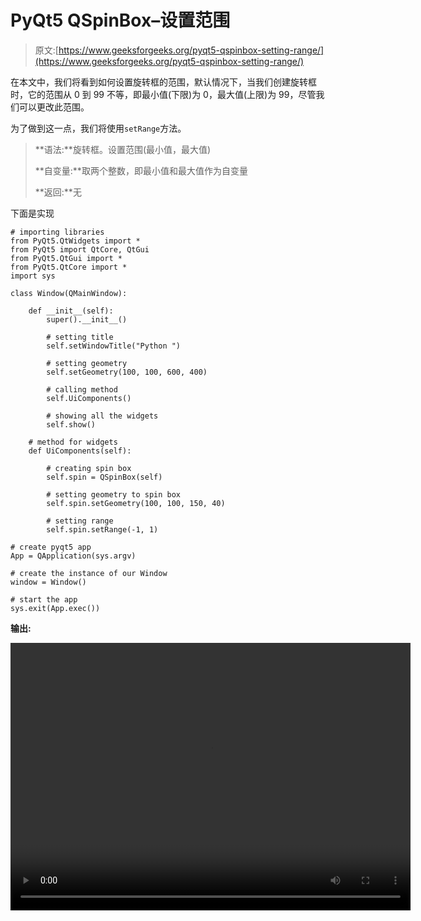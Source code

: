 # PyQt5 QSpinBox–设置范围

> 原文:[https://www.geeksforgeeks.org/pyqt5-qspinbox-setting-range/](https://www.geeksforgeeks.org/pyqt5-qspinbox-setting-range/)

在本文中，我们将看到如何设置旋转框的范围，默认情况下，当我们创建旋转框时，它的范围从 0 到 99 不等，即最小值(下限)为 0，最大值(上限)为 99，尽管我们可以更改此范围。

为了做到这一点，我们将使用`setRange`方法。

> **语法:**旋转框。设置范围(最小值，最大值)
> 
> **自变量:**取两个整数，即最小值和最大值作为自变量
> 
> **返回:**无

下面是实现

```
# importing libraries
from PyQt5.QtWidgets import * 
from PyQt5 import QtCore, QtGui
from PyQt5.QtGui import * 
from PyQt5.QtCore import * 
import sys

class Window(QMainWindow):

    def __init__(self):
        super().__init__()

        # setting title
        self.setWindowTitle("Python ")

        # setting geometry
        self.setGeometry(100, 100, 600, 400)

        # calling method
        self.UiComponents()

        # showing all the widgets
        self.show()

    # method for widgets
    def UiComponents(self):

        # creating spin box
        self.spin = QSpinBox(self)

        # setting geometry to spin box
        self.spin.setGeometry(100, 100, 150, 40)

        # setting range
        self.spin.setRange(-1, 1)

# create pyqt5 app
App = QApplication(sys.argv)

# create the instance of our Window
window = Window()

# start the app
sys.exit(App.exec())
```

**输出:**

<video class="wp-video-shortcode" id="video-407286-1" width="640" height="428" preload="metadata" controls=""><source type="video/mp4" src="https://media.geeksforgeeks.org/wp-content/uploads/20200502020422/Python-02-05-2020-02_03_40.mp4?_=1">[https://media.geeksforgeeks.org/wp-content/uploads/20200502020422/Python-02-05-2020-02_03_40.mp4](https://media.geeksforgeeks.org/wp-content/uploads/20200502020422/Python-02-05-2020-02_03_40.mp4)</video>
